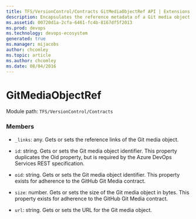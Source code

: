 ```yaml
---
title: TFS/VersionControl/Contracts GitMediaObjectRef API | Extensions for Azure DevOps Services
description: Encapsulates the reference metadata of a Git media object.
ms.assetid: 00720d1a-2cfa-6461-fc4b-8167df5f2013
ms.prod: devops
ms.technology: devops-ecosystem
generated: true
ms.manager: mijacobs
author: chcomley
ms.topic: article
ms.author: chcomley
ms.date: 08/04/2016
---
```


# GitMediaObjectRef

Module path: `TFS/VersionControl/Contracts`


### Members

* `_links`: any. Gets or sets the reference links of the Git media object.

* `id`: string. Gets or sets the Git media object identifier. This property duplicates the Oid property, but is required by the Azure DevOps Services REST specification.

* `oid`: string. Gets or sets the Git media object identifier. This property exists for adherence to the GitHub Git Media contract.

* `size`: number. Gets or sets the size of the Git media object in bytes. This property exists for adherence to the GitHub Git Media contract.

* `url`: string. Gets or sets the URL for the Git media object.

